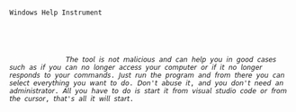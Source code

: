                                                                                   Windows Help Instrument 




   
                  𝘛𝘩𝘦 𝘵𝘰𝘰𝘭 𝘪𝘴 𝘯𝘰𝘵 𝘮𝘢𝘭𝘪𝘤𝘪𝘰𝘶𝘴 𝘢𝘯𝘥 𝘤𝘢𝘯 𝘩𝘦𝘭𝘱 𝘺𝘰𝘶 𝘪𝘯 𝘨𝘰𝘰𝘥 𝘤𝘢𝘴𝘦𝘴 𝘴𝘶𝘤𝘩 𝘢𝘴 𝘪𝘧 𝘺𝘰𝘶 𝘤𝘢𝘯 𝘯𝘰 𝘭𝘰𝘯𝘨𝘦𝘳 𝘢𝘤𝘤𝘦𝘴𝘴 𝘺𝘰𝘶𝘳 𝘤𝘰𝘮𝘱𝘶𝘵𝘦𝘳 𝘰𝘳 𝘪𝘧 𝘪𝘵 𝘯𝘰 𝘭𝘰𝘯𝘨𝘦𝘳 𝘳𝘦𝘴𝘱𝘰𝘯𝘥𝘴 𝘵𝘰 𝘺𝘰𝘶𝘳 𝘤𝘰𝘮𝘮𝘢𝘯𝘥𝘴. 𝘑𝘶𝘴𝘵 𝘳𝘶𝘯 𝘵𝘩𝘦 𝘱𝘳𝘰𝘨𝘳𝘢𝘮 𝘢𝘯𝘥 𝘧𝘳𝘰𝘮 𝘵𝘩𝘦𝘳𝘦 𝘺𝘰𝘶 𝘤𝘢𝘯 𝘴𝘦𝘭𝘦𝘤𝘵 𝘦𝘷𝘦𝘳𝘺𝘵𝘩𝘪𝘯𝘨 𝘺𝘰𝘶 𝘸𝘢𝘯𝘵 𝘵𝘰 𝘥𝘰. 𝘋𝘰𝘯'𝘵 𝘢𝘣𝘶𝘴𝘦 𝘪𝘵, 𝘢𝘯𝘥 𝘺𝘰𝘶 𝘥𝘰𝘯'𝘵 𝘯𝘦𝘦𝘥 𝘢𝘯 𝘢𝘥𝘮𝘪𝘯𝘪𝘴𝘵𝘳𝘢𝘵𝘰𝘳. 𝘈𝘭𝘭 𝘺𝘰𝘶 𝘩𝘢𝘷𝘦 𝘵𝘰 𝘥𝘰 𝘪𝘴 𝘴𝘵𝘢𝘳𝘵 𝘪𝘵 𝘧𝘳𝘰𝘮 𝘷𝘪𝘴𝘶𝘢𝘭 𝘴𝘵𝘶𝘥𝘪𝘰 𝘤𝘰𝘥𝘦 𝘰𝘳 𝘧𝘳𝘰𝘮 𝘵𝘩𝘦 𝘤𝘶𝘳𝘴𝘰𝘳, 𝘵𝘩𝘢𝘵'𝘴 𝘢𝘭𝘭 𝘪𝘵 𝘸𝘪𝘭𝘭 𝘴𝘵𝘢𝘳𝘵. 



 
